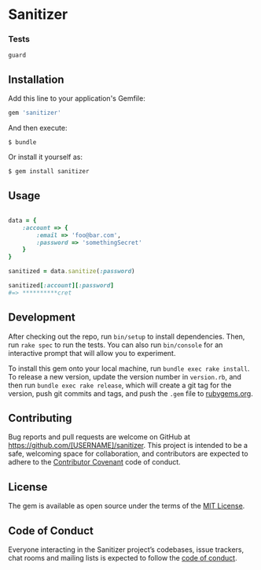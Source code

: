 # Sanitizer

### Tests 

```
guard
```

## Installation

Add this line to your application's Gemfile:

```ruby
gem 'sanitizer'
```

And then execute:

    $ bundle

Or install it yourself as:

    $ gem install sanitizer

## Usage

```ruby

data = {
    :account => {
        :email => 'foo@bar.com',
        :password => 'somethingSecret'
    }
}

sanitized = data.sanitize(:password)

sanitized[:account][:password]
#=> **********cret
```

## Development

After checking out the repo, run `bin/setup` to install dependencies. Then, run `rake spec` to run the tests. You can also run `bin/console` for an interactive prompt that will allow you to experiment.

To install this gem onto your local machine, run `bundle exec rake install`. To release a new version, update the version number in `version.rb`, and then run `bundle exec rake release`, which will create a git tag for the version, push git commits and tags, and push the `.gem` file to [rubygems.org](https://rubygems.org).

## Contributing

Bug reports and pull requests are welcome on GitHub at https://github.com/[USERNAME]/sanitizer. This project is intended to be a safe, welcoming space for collaboration, and contributors are expected to adhere to the [Contributor Covenant](http://contributor-covenant.org) code of conduct.

## License

The gem is available as open source under the terms of the [MIT License](https://opensource.org/licenses/MIT).

## Code of Conduct

Everyone interacting in the Sanitizer project’s codebases, issue trackers, chat rooms and mailing lists is expected to follow the [code of conduct](https://github.com/[USERNAME]/sanitizer/blob/master/CODE_OF_CONDUCT.md).

